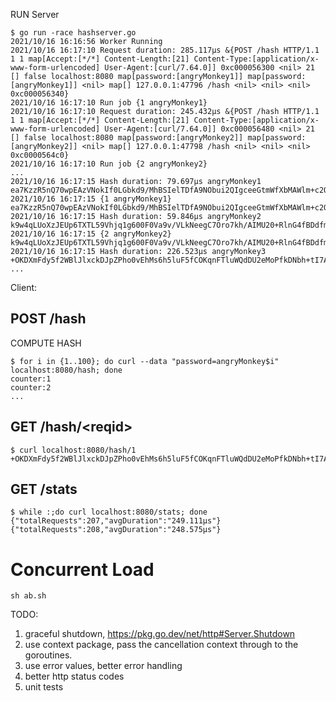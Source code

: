 RUN Server

```
$ go run -race hashserver.go
2021/10/16 16:16:56 Worker Running
2021/10/16 16:17:10 Request duration: 285.117µs &{POST /hash HTTP/1.1 1 1 map[Accept:[*/*] Content-Length:[21] Content-Type:[application/x-www-form-urlencoded] User-Agent:[curl/7.64.0]] 0xc000056300 <nil> 21 [] false localhost:8080 map[password:[angryMonkey1]] map[password:[angryMonkey1]] <nil> map[] 127.0.0.1:47796 /hash <nil> <nil> <nil> 0xc000056340}
2021/10/16 16:17:10 Run job {1 angryMonkey1}
2021/10/16 16:17:10 Request duration: 245.432µs &{POST /hash HTTP/1.1 1 1 map[Accept:[*/*] Content-Length:[21] Content-Type:[application/x-www-form-urlencoded] User-Agent:[curl/7.64.0]] 0xc000056480 <nil> 21 [] false localhost:8080 map[password:[angryMonkey2]] map[password:[angryMonkey2]] <nil> map[] 127.0.0.1:47798 /hash <nil> <nil> <nil> 0xc0000564c0}
2021/10/16 16:17:10 Run job {2 angryMonkey2}
...
2021/10/16 16:17:15 Hash duration: 79.697µs angryMonkey1 ea7KzzR5nQ70wpEAzVNokIf0LGbkd9/MhBSIelTDfA9NObui2QIgceeGtmWfXbMAWlm+c2OwecXkyGq2UYrZsA==
2021/10/16 16:17:15 {1 angryMonkey1} ea7KzzR5nQ70wpEAzVNokIf0LGbkd9/MhBSIelTDfA9NObui2QIgceeGtmWfXbMAWlm+c2OwecXkyGq2UYrZsA==
2021/10/16 16:17:15 Hash duration: 59.846µs angryMonkey2 k9w4qLUoXzJEUp6TXTL59Vhjq1g600F0Va9v/VLkNeegC7Oro7kh/AIMU20+RlnG4fBDdfmv9qY4NHc5rF7YTw==
2021/10/16 16:17:15 {2 angryMonkey2} k9w4qLUoXzJEUp6TXTL59Vhjq1g600F0Va9v/VLkNeegC7Oro7kh/AIMU20+RlnG4fBDdfmv9qY4NHc5rF7YTw==
2021/10/16 16:17:15 Hash duration: 226.523µs angryMonkey3 +OKDXmFdy5f2WBlJlxckDJpZPho0vEhMs6h5luF5fCOKqnFTluWQdDU2eMoPfkDNbh+tI7ANiSjFIwFD8wDcbA==
...
```

Client:

## POST /hash
COMPUTE HASH
```
$ for i in {1..100}; do curl --data "password=angryMonkey$i" localhost:8080/hash; done
counter:1
counter:2
...
```

## GET /hash/\<reqid\>
```
$ curl localhost:8080/hash/1
+OKDXmFdy5f2WBlJlxckDJpZPho0vEhMs6h5luF5fCOKqnFTluWQdDU2eMoPfkDNbh+tI7ANiSjFIwFD8wDcbA==
```

## GET /stats
```
$ while :;do curl localhost:8080/stats; done
{"totalRequests":207,"avgDuration":"249.111µs"}
{"totalRequests":208,"avgDuration":"248.575µs"}
```

# Concurrent Load
```
sh ab.sh
```
TODO:
1. graceful shutdown, https://pkg.go.dev/net/http#Server.Shutdown
2. use context package, pass the cancellation context through to the goroutines.
3. use error values, better error handling
4. better http status codes
5. unit tests

